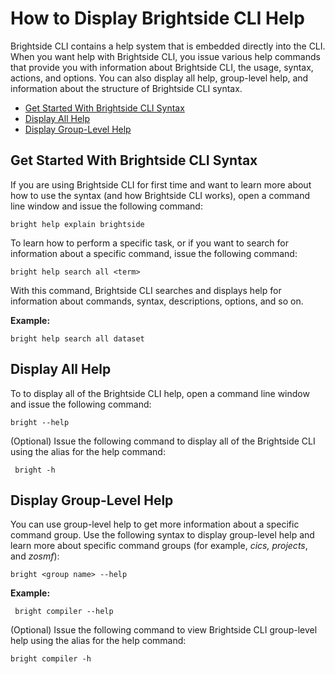 # How to Display Brightside CLI Help
Brightside CLI contains a help system that is embedded directly into the CLI. When you want help with Brightside CLI, you issue various help commands that provide you with information about Brightside CLI, the usage, syntax, actions, and options. You can also display all help, group-level help, and information about the structure of Brightside CLI syntax.

  - [Get Started With Brightside CLI Syntax](#get-started-with-brightside-cli-syntax)
  - [Display All Help](#display-all-help)
  - [Display Group-Level Help](#display-group-level-help)

## Get Started With Brightside CLI Syntax

If you are using Brightside CLI for first time and want to learn more about how to use the syntax (and how Brightside CLI works), open a command line window and issue the following command:

`bright help explain brightside`

To learn how to perform a specific task, or if you want to search for information about a specific command, issue the following command:

`bright help search all <term>`

With this command, Brightside CLI searches and displays help for
information about commands, syntax, descriptions, options, and so on.

**Example:**

`bright help search all dataset`

## Display All Help

To to display all of the Brightside CLI help, open a command line window and issue the following command:

`bright --help`

(Optional) Issue the following command to display all of the Brightside CLI using the alias for the help command:

` bright -h`

## Display Group-Level Help

You can use group-level help to get more information about a specific command group. Use the following syntax to display group-level help and learn more about specific command groups (for example, *cics, projects*, and *zosmf*):

`bright <group name> --help`

**Example:**

` bright compiler --help`

(Optional) Issue the following command to view Brightside CLI group-level help using the alias for the help command:

`bright compiler -h`
